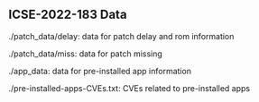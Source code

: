 ## ICSE-2022-183 Data

./patch\_data/delay: data for patch delay and rom information

./patch\_data/miss: data for patch missing

./app\_data: data for pre-installed app information

./pre-installed-apps-CVEs.txt: CVEs related to pre-installed apps

